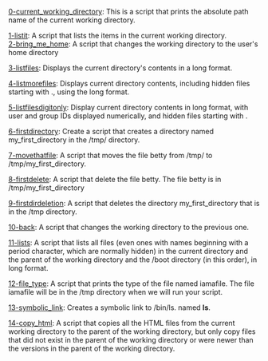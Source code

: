 [0-current_working_directory](0-current_working_directory): This is a script that prints the absolute path name of the current working directory.

[1-listit](1-listit): A script that lists the items in the current working directory.  
[2-bring_me_home](2-bring_me_home): A script that changes the working directory to the user's home directory

[3-listfiles](3-listfiles): Displays the current directory's contents in a long format.

[4-listmorefiles](4-listmorefiles): Displays current directory contents, including hidden files starting with ., using the long format.

[5-listfilesdigitonly](5-listfilesdigitonly): Display current directory contents in long format, with user and group IDs displayed numerically, and hidden files starting with .

[6-firstdirectory](6-firstdirectory): Create a script that creates a directory named my_first_directory in the /tmp/ directory.

[7-movethatfile](7-movethatfile): A script that moves the file betty from /tmp/ to /tmp/my_first_directory.

[8-firstdelete](8-firstdelete): A script that delete the file betty. The file betty is in /tmp/my_first_directory

[9-firstdirdeletion](9-firstdirdeletion): A script that deletes the directory my_first_directory that is in the /tmp directory.

[10-back](10-back): A script that changes the working directory to the previous one.

[11-lists](11-lists): A script that lists all files (even ones with names beginning with a period character, which are normally hidden) in the current directory and the parent of the working directory and the /boot directory (in this order), in long format.

[12-file_type](12-file_type): A script that prints the type of the file named iamafile. The file iamafile will be in the /tmp directory when we will run your script.

[13-symbolic_link](13-symbolic_link): Creates a symbolic link to /bin/ls. named __ls__.

[14-copy_html](14-copy_html):  A script that copies all the HTML files from the current working directory to the parent of the working directory, but only copy files that did not exist in the parent of the working directory or were newer than the versions in the parent of the working directory.
